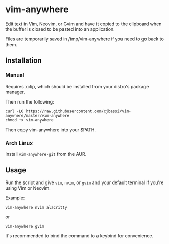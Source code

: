 # vim-anywhere

Edit text in Vim, Neovim, or Gvim and have it copied to the clipboard when the buffer is closed to be pasted into an application.

Files are temporarily saved in /tmp/vim-anywhere if you need to go back to them.

## Installation

### Manual

Requires xclip, which should be installed from your distro's package manager.

Then run the following:
```
curl -LO https://raw.githubusercontent.com/cjbassi/vim-anywhere/master/vim-anywhere
chmod +x vim-anywhere
```

Then copy vim-anywhere into your $PATH.

### Arch Linux

Install `vim-anywhere-git` from the AUR.

## Usage

Run the script and give `vim`, `nvim`, or `gvim` and your default terminal if you're using Vim or Neovim.

Example:
```
vim-anywhere nvim alacritty
```
or
```
vim-anywhere gvim
```

It's recommended to bind the command to a keybind for convenience.
